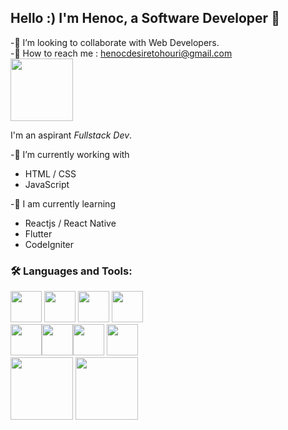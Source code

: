 ## Hello :) I'm Henoc, a Software Developer  👋 
 
-👯 I’m looking to collaborate with Web Developers. <br>
-💬 How to reach me : henocdesiretohouri@gmail.com <br> 
<a href="https://www.linkedin.com/in/tohouri-henoc-desire-92b5b0217/"><img src="https://cdn.jsdelivr.net/gh/devicons/devicon/icons/linkedin/linkedin-original-wordmark.svg" width="100px"/></a> 

I'm an aspirant *Fullstack Dev*.

-🔭 I’m currently working with<br>
- HTML / CSS<br>
- JavaScript<br>

-📖 I am currently learning<br>
-  Reactjs / React Native <br>
-  Flutter <br>
-  CodeIgniter <br>

### 🛠️ Languages and Tools:

<img src="https://cdn.jsdelivr.net/gh/devicons/devicon/icons/html5/html5-original-wordmark.svg" width="50px"/> <img src="https://cdn.jsdelivr.net/gh/devicons/devicon/icons/css3/css3-original-wordmark.svg" width="50px"/>
<img src="https://cdn.jsdelivr.net/gh/devicons/devicon/icons/javascript/javascript-original.svg" width="50px"/> <img src="https://cdn.jsdelivr.net/gh/devicons/devicon/icons/git/git-original-wordmark.svg" width="50px"/> <br><img src="https://cdn.jsdelivr.net/gh/devicons/devicon/icons/codeigniter/codeigniter-plain-wordmark.svg" width="50px"/><img src="https://cdn.jsdelivr.net/gh/devicons/devicon/icons/react/react-original.svg" width="50px"/><img src="https://cdn.jsdelivr.net/gh/devicons/devicon/icons/mongodb/mongodb-original-wordmark.svg" width="50px"/>
<img src="https://cdn.jsdelivr.net/gh/devicons/devicon/icons/npm/npm-original-wordmark.svg" width="50px"/><br><img src="https://cdn.jsdelivr.net/gh/devicons/devicon/icons/express/express-original-wordmark.svg" width="100px"/>
<img src="https://cdn.jsdelivr.net/gh/devicons/devicon/icons/nodejs/nodejs-original-wordmark.svg" width="100px"/>
          
          
          
          
          
          
